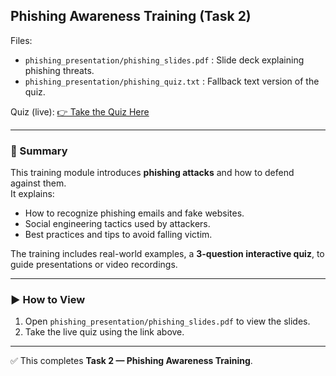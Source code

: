 ## Phishing Awareness Training (Task 2)

Files:
- `phishing_presentation/phishing_slides.pdf` : Slide deck explaining phishing threats.
- `phishing_presentation/phishing_quiz.txt` : Fallback text version of the quiz.
  
Quiz (live):
[👉 Take the Quiz Here](https://docs.google.com/forms/d/e/1FAIpQLSex_2oIysagVjKV3aoPekVq853JiAAEqYvnB-b5Ii-Iyy-ARg/viewform?fbzx=-1242665144081228936)

---

### 📖 Summary
This training module introduces **phishing attacks** and how to defend against them.  
It explains:
- How to recognize phishing emails and fake websites.  
- Social engineering tactics used by attackers.  
- Best practices and tips to avoid falling victim.  

The training includes real-world examples, a **3-question interactive quiz**,  to guide presentations or video recordings.

---

### ▶️ How to View
1. Open `phishing_presentation/phishing_slides.pdf` to view the slides.  
2. Take the live quiz using the link above.  


---

✅ This completes **Task 2 — Phishing Awareness Training**.

